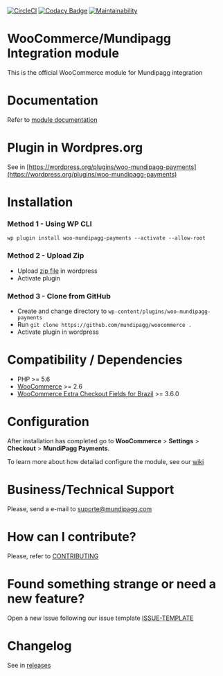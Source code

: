 [![CircleCI](https://circleci.com/gh/mundipagg/woocommerce.svg?style=svg)](https://circleci.com/gh/mundipagg/woocommerce)
[![Codacy Badge](https://api.codacy.com/project/badge/Grade/8d9b94c412e042aebc219f2f268cfd13)](https://www.codacy.com/app/mundipagg/woocommerce?utm_source=github.com&amp;utm_medium=referral&amp;utm_content=mundipagg/woocommerce&amp;utm_campaign=Badge_Grade)
[![Maintainability](https://api.codeclimate.com/v1/badges/1f5b02d84d2d9fa288af/maintainability)](https://codeclimate.com/github/mundipagg/woocommerce/maintainability)

# WooCommerce/Mundipagg Integration module
This is the official WooCommerce module for Mundipagg integration

# Documentation
Refer to [module documentation](https://github.com/mundipagg/woocommerce/wiki)

# Plugin in Wordpres.org
See in [https://wordpress.org/plugins/woo-mundipagg-payments](https://wordpress.org/plugins/woo-mundipagg-payments)

# Installation

### Method 1 - Using WP CLI

`wp plugin install woo-mundipagg-payments --activate --allow-root`

### Method 2 - Upload Zip
* Upload [zip file](https://github.com/mundipagg/woocommerce/releases) in wordpress
* Activate plugin 

### Method 3 - Clone from GitHub
* Create and change directory to `wp-content/plugins/woo-mundipagg-payments`
* Run `git clone https://github.com/mundipagg/woocommerce .`
* Activate plugin in wordpress

# Compatibility / Dependencies
* PHP >= 5.6
* [WooCommerce](https://wordpress.org/plugins/woocommerce/) >= 2.6
* [WooCommerce Extra Checkout Fields for Brazil](https://wordpress.org/plugins/woocommerce-extra-checkout-fields-for-brazil/)  >= 3.6.0

# Configuration

After installation has completed go to **WooCommerce** > **Settings** > **Checkout** > **MundiPagg Payments**.

To learn more about how detailad configure the module, see our [wiki](https://github.com/mundipagg/woocommerce/wiki)

# Business/Technical Support

Please, send a e-mail to [suporte@mundipagg.com](mailto:suporte@mundipagg.com)

# How can I contribute?
Please, refer to [CONTRIBUTING](.github/CONTRIBUTING.md)

# Found something strange or need a new feature?
Open a new Issue following our issue template [ISSUE-TEMPLATE](.github/ISSUE-TEMPLATE.md)

# Changelog
See in [releases](https://github.com/mundipagg/woocommerce/releases)

